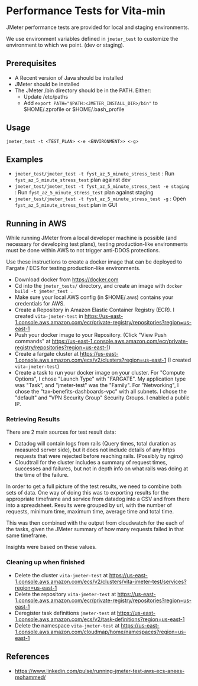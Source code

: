 # Performance Tests for Vita-min

JMeter performance tests are provided for local and staging environments.

We use environment variables defined in `jmeter_test` to customize the environment to which we
point. (dev or staging).

## Prerequisites

 * A Recent version of Java should be installed
 * JMeter should be installed
 * The JMeter /bin directory should be in the PATH. Either:
    * Update /etc/paths
    * Add `export PATH="$PATH:<JMETER_INSTALL_DIR>/bin"` to $HOME/.zprofile or $HOME/.bash_profile

## Usage

`jmeter_test -t <TEST_PLAN> <-e <ENVIRONMENT>> <-g>`

## Examples

 * `jmeter_test/jmeter_test -t fyst_az_5_minute_stress_test` : Run `fyst_az_5_minute_stress_test` plan against dev
 * `jmeter_test/jmeter_test -t fyst_az_5_minute_stress_test -e staging` : Run `fyst_az_5_minute_stress_test` plan against staging
 * `jmeter_test/jmeter_test -t fyst_az_5_minute_stress_test -g` : Open `fyst_az_5_minute_stress_test` plan in GUI


## Running in AWS

While running JMeter from a local developer machine is possible (and necessary for developing test plans), testing production-like environments must be done within AWS to not trigger anti-DDOS protections.

Use these instructions to create a docker image that can be deployed to Fargate / ECS for testing production-like environments.

 * Download docker from https://docker.com
 * Cd into the `jmeter_tests/` directory, and create an image with `docker build -t jmeter_test .`
 * Make sure your local AWS config (in $HOME/.aws) contains your credentials for AWS.
 * Create a Repository in Amazon Elastic Container Registry (ECR). I created `vita-jmeter-test` in https://us-east-1.console.aws.amazon.com/ecr/private-registry/repositories?region=us-east-1
 * Push your docker image to your Repository. (Click "View Push commands" at https://us-east-1.console.aws.amazon.com/ecr/private-registry/repositories?region=us-east-1)
 * Create a fargate cluster at https://us-east-1.console.aws.amazon.com/ecs/v2/clusters?region=us-east-1 (I created `vita-jmeter-test`)
 * Create a task to run your docker image on your cluster. For "Compute Options", I chose "Launch Type" with "FARGATE".
   My application type was "Task", and "jmeter-test" was the "Family". For "Networking", I chose the "tax-benefits-dashboards-vpc" with all subnets.
   I chose the "default" and "VPN Security Group" Security Groups. I enabled a public IP.

### Retrieving Results

There are 2 main sources for test result data:
* Datadog will contain logs from rails (Query times, total duration as measured server side), but it does not include 
  details of any https requests that were rejected before reaching rails. (Possibly by nginx)
* Cloudtrail for the cluster includes a summary of request times, successes and failures, but not in depth info on what
  rails was doing at the time of the failure.

In order to get a full picture of the test results, we need to combine both sets of data. One way of doing this was
to exporting results for the appropriate timeframe and service from datadog into a CSV and from there into a 
spreadsheet. Results were grouped by url, with the number of requests, minimum time, maximum time, average time 
and total time.

This was then combined with the output from cloudwatch for the each of the tasks, given the JMeter summary of how many
requests failed in that same timeframe.

Insights were based on these values.

### Cleaning up when finished

* Delete the cluster `vita-jmeter-test` at https://us-east-1.console.aws.amazon.com/ecs/v2/clusters/vita-jmeter-test/services?region=us-east-1
* Delete the repository `vita-jmeter-test` at https://us-east-1.console.aws.amazon.com/ecr/private-registry/repositories?region=us-east-1
* Deregister task definitions `jmeter-test` at https://us-east-1.console.aws.amazon.com/ecs/v2/task-definitions?region=us-east-1
* Delete the namespace `vita-jmeter-test` at https://us-east-1.console.aws.amazon.com/cloudmap/home/namespaces?region=us-east-1


## References

 * https://www.linkedin.com/pulse/running-jmeter-test-aws-ecs-anees-mohammed/

